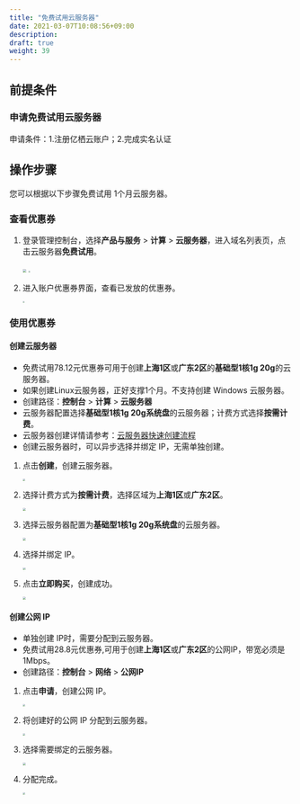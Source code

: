 ```yaml
---
title: "免费试用云服务器"
date: 2021-03-07T10:08:56+09:00
description:
draft: true
weight: 39
---
```


## 前提条件

### 申请免费试用云服务器

申请条件：1.注册亿栖云账户；2.完成实名认证

## 操作步骤

您可以根据以下步骤免费试用 1个月云服务器。

### 查看优惠券

1. 登录管理控制台，选择**产品与服务** > **计算** > **云服务器**，进入域名列表页，点击云服务器**免费试用**。

   <img src="../../_images/free-instance-1.png" style="zoom:40%;" />

   <img src="../../_images/free-instance-2.png" style="zoom:19%;" />

2. 进入账户优惠券界面，查看已发放的优惠券。

   <img src="../../_images/free-instance-3.png" style="zoom:18%;" />

### 使用优惠券

#### 创建云服务器

- 免费试用78.12元优惠券可用于创建**上海1区**或**广东2区**的**基础型1核1g 20g**的云服务器。
- 如果创建Linux云服务器，正好支撑1个月。不支持创建 Windows 云服务器。
- 创建路径：**控制台** > **计算** > **云服务器**
- 云服务器配置选择**基础型1核1g 20g系统盘**的云服务器；计费方式选择**按需计费**。
- 云服务器创建详情请参考：[云服务器快速创建流程](/compute/vm/quickstart/create_vm/)
- 创建云服务器时，可以异步选择并绑定 IP，无需单独创建。

1. 点击**创建**，创建云服务器。

   <img src="../../_images/free-instance-5.png" style="zoom:25%;" />

2. 选择计费方式为**按需计费**，选择区域为**上海1区**或**广东2区**。

   <img src="../../_images/free-instance-6.png" style="zoom:30%;" />

3. 选择云服务器配置为**基础型1核1g 20g系统盘**的云服务器。

   <img src="../../_images/free-instance-7.png" style="zoom:30%;" />

4. 选择并绑定 IP。

   <img src="../../_images/free-instance-12.png" style="zoom:30%;" />

5. 点击**立即购买**，创建成功。

   <img src="../../_images/free-instance-9.png" style="zoom:30%;" />

#### 创建公网 IP

- 单独创建 IP时，需要分配到云服务器。
- 免费试用28.8元优惠券,可用于创建**上海1区**或**广东2区**的公网IP，带宽必须是1Mbps。
- 创建路径：**控制台** > **网络** > **公网IP**

1. 点击**申请**，创建公网 IP。

   <img src="../../_images/free-instance-4.png" style="zoom:25%;" />

2. 将创建好的公网 IP 分配到云服务器。

   <img src="../../_images/free-instance-8.png" style="zoom:25%;" />

3. 选择需要绑定的云服务器。

   <img src="../../_images/free-instance-10.png" style="zoom:30%;" />

4. 分配完成。

   <img src="../../_images/free-instance-11.png" style="zoom:25%;" />
